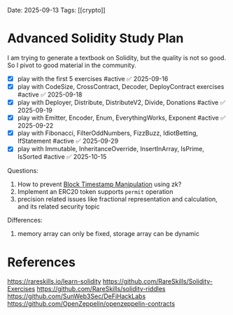 Date: 2025-09-13
Tags: [[crypto]]

# Advanced Solidity Study Plan

I am trying to generate a textbook on Solidity, but the quality is not so good. 
So I pivot to good material in the community.

- [x] play with the first 5 exercises #active ✅ 2025-09-16
- [x] play with CodeSize, CrossContract, Decoder, DeployContract exercises #active ✅ 2025-09-18
- [x] play with Deployer, Distribute, DistributeV2, Divide, Donations #active ✅ 2025-09-19
- [x] play with Emitter, Encoder, Enum, EverythingWorks, Exponent #active ✅ 2025-09-22
- [x] play with Fibonacci, FilterOddNumbers, FizzBuzz, IdiotBetting, IfStatement #active ✅ 2025-09-29
- [x] play with Immutable, InheritanceOverride, InsertInArray, IsPrime, IsSorted #active ✅ 2025-10-15

Questions:
1. How to prevent [Block Timestamp Manipulation](https://solidity-by-example.org/hacks/block-timestamp-manipulation/) using zk?
2. Implement an ERC20 token supports  `permit` operation
3. precision related issues like fractional representation and calculation, and its related security topic

Differences:
1. memory array can only be fixed, storage array can be dynamic
# References
https://rareskills.io/learn-solidity
https://github.com/RareSkills/Solidity-Exercises
https://github.com/RareSkills/solidity-riddles
https://github.com/SunWeb3Sec/DeFiHackLabs
https://github.com/OpenZeppelin/openzeppelin-contracts
